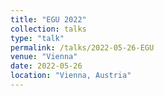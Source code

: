 ```yaml
---
title: "EGU 2022"
collection: talks
type: "talk"
permalink: /talks/2022-05-26-EGU
venue: "Vienna"
date: 2022-05-26
location: "Vienna, Austria"
---
```

